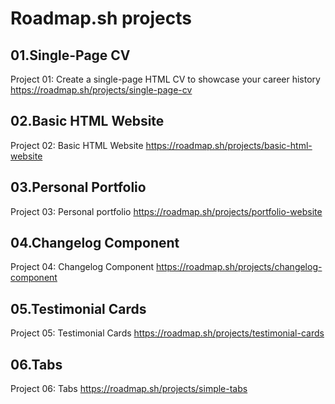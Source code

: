 # Roadmap.sh projects

## 01.Single-Page CV

Project 01: Create a single-page HTML CV to showcase your career history
https://roadmap.sh/projects/single-page-cv

## 02.Basic HTML Website

Project 02: Basic HTML Website
https://roadmap.sh/projects/basic-html-website

## 03.Personal Portfolio

Project 03: Personal portfolio
https://roadmap.sh/projects/portfolio-website

## 04.Changelog Component

Project 04: Changelog Component
https://roadmap.sh/projects/changelog-component

## 05.Testimonial Cards

Project 05: Testimonial Cards
https://roadmap.sh/projects/testimonial-cards

## 06.Tabs

Project 06: Tabs
https://roadmap.sh/projects/simple-tabs
